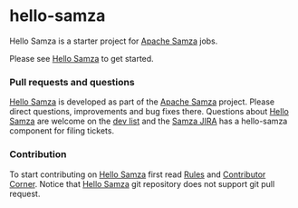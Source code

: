 hello-samza
===========

Hello Samza is a starter project for [Apache Samza](http://samza.apache.org/) jobs.

Please see [Hello Samza](http://samza.apache.org/startup/hello-samza/0.9/) to get started.

### Pull requests and questions

[Hello Samza](http://samza.apache.org/startup/hello-samza/0.10/) is developed as part of the [Apache Samza](http://samza.apache.org) project. Please direct questions, improvements and bug fixes there. Questions about [Hello Samza](http://samza.apache.org/startup/hello-samza/0.9/) are welcome on the [dev list](http://samza.apache.org/community/mailing-lists.html) and the [Samza JIRA](https://issues.apache.org/jira/browse/SAMZA) has a hello-samza component for filing tickets.

### Contribution

To start contributing on [Hello Samza](http://samza.apache.org/startup/hello-samza/0.10/) first read [Rules](http://samza.apache.org/contribute/rules.html) and [Contributor Corner](https://cwiki.apache.org/confluence/display/SAMZA/Contributor%27s+Corner). Notice that [Hello Samza](http://samza.apache.org/startup/hello-samza/0.10/) git repository does not support git pull request.

